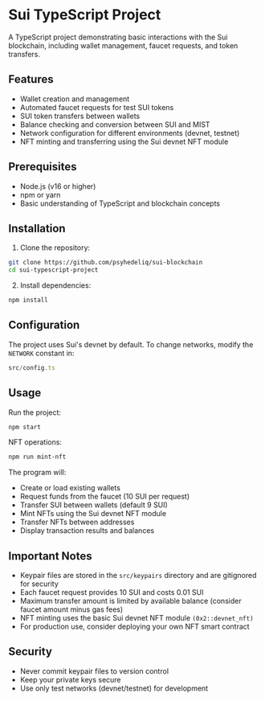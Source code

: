 # Sui TypeScript Project

A TypeScript project demonstrating basic interactions with the Sui blockchain, including wallet management, faucet requests, and token transfers.

## Features

- Wallet creation and management
- Automated faucet requests for test SUI tokens
- SUI token transfers between wallets
- Balance checking and conversion between SUI and MIST
- Network configuration for different environments (devnet, testnet)
- NFT minting and transferring using the Sui devnet NFT module

## Prerequisites

- Node.js (v16 or higher)
- npm or yarn
- Basic understanding of TypeScript and blockchain concepts

## Installation

1. Clone the repository:

```bash
git clone https://github.com/psyhedeliq/sui-blockchain
cd sui-typescript-project
```

2. Install dependencies:

```bash
npm install
```

## Configuration

The project uses Sui's devnet by default. To change networks, modify the `NETWORK` constant in:

```typescript
src/config.ts
```

## Usage

Run the project:

```bash
npm start
```

NFT operations:

```bash
npm run mint-nft
```

The program will:

- Create or load existing wallets
- Request funds from the faucet (10 SUI per request)
- Transfer SUI between wallets (default 9 SUI)
- Mint NFTs using the Sui devnet NFT module
- Transfer NFTs between addresses
- Display transaction results and balances

## Important Notes

- Keypair files are stored in the `src/keypairs` directory and are gitignored for security
- Each faucet request provides 10 SUI and costs 0.01 SUI
- Maximum transfer amount is limited by available balance (consider faucet amount minus gas fees)
- NFT minting uses the basic Sui devnet NFT module ```(0x2::devnet_nft)```
- For production use, consider deploying your own NFT smart contract

## Security

- Never commit keypair files to version control
- Keep your private keys secure
- Use only test networks (devnet/testnet) for development
